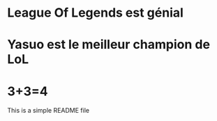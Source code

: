 # League Of Legends est génial 
# Yasuo est le meilleur champion de LoL
# 3+3=4
This is a simple README file
